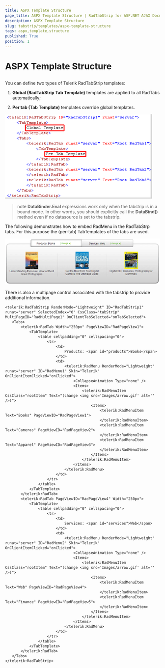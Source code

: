 ```yaml
---
title: ASPX Template Structure
page_title: ASPX Template Structure | RadTabStrip for ASP.NET AJAX Documentation
description: ASPX Template Structure
slug: tabstrip/templates/aspx-template-structure
tags: aspx,template,structure
published: True
position: 1
---
```


# ASPX Template Structure

## 

You can define two types of Telerik RadTabStrip templates:

1. **Global (RadTabStrip Tab Template)** templates are applied to all RadTabs automatically;

1. **Per tab (Tab Template)** templates override global templates.

![Templates](images/tabstrip_templates_aspx1.gif)


>note  **DataBinder.Eval** expressions work only when the tabstrip is in a bound mode. In other words, you should explicitly call the **DataBind()** method even if no datasource is set to the tabstrip.
>


The following demonstrates how to embed RadMenu in the RadTabStrp tabs. For this purpose the (per-tab) TabTemplates of the tabs are used.

![Templates](images/tabstrip_templates.gif)


There is also a multipage control associated with the tabstrip to provide additional information.



````ASPNET	
<telerik:RadTabStrip RenderMode="Lightweight" ID="RadTabStrip1" runat="server" SelectedIndex="0" CssClass="tabStrip" MultiPageID="RadMultiPage1" OnClientTabSelected="onTabSelected">
   <Tabs>
       <telerik:RadTab Width="250px" PageViewID="RadPageView1">
           <TabTemplate>
               <table cellpadding="0" cellspacing="0">
                   <tr>
                       <td>
                           Products: <span id="products">Books</span>
                       </td>
                       <td>
                           <telerik:RadMenu RenderMode="Lightweight" runat="server" ID="RadMenu1" Skin="Telerik" OnClientItemClicked="onClicked">
                               <CollapseAnimation Type="none" />
                               <Items>
                                   <telerik:RadMenuItem CssClass="rootItem" Text="(change <img src='Images/arrow.gif' alt='' />)">
                                       <Items>
                                           <telerik:RadMenuItem Text="Books" PageViewID="RadPageView1">
                                           </telerik:RadMenuItem>
                                           <telerik:RadMenuItem Text="Cameras" PageViewID="RadPageView2">
                                           </telerik:RadMenuItem>
                                           <telerik:RadMenuItem Text="Apparel" PageViewID="RadPageView3">
                                           </telerik:RadMenuItem>
                                       </Items>
                                   </telerik:RadMenuItem>
                               </Items>
                           </telerik:RadMenu>
                       </td>
                   </tr>
               </table>
           </TabTemplate>
       </telerik:RadTab>
       <telerik:RadTab PageViewID="RadPageView4" Width="250px">
           <TabTemplate>
               <table cellpadding="0" cellspacing="0">
                   <tr>
                       <td>
                           Services: <span id="services">Web</span>
                       </td>
                       <td>
                           <telerik:RadMenu RenderMode="Lightweight" runat="server" ID="RadMenu2" Skin="Telerik" OnClientItemClicked="onClicked">
                               <CollapseAnimation Type="none" />
                               <Items>
                                   <telerik:RadMenuItem CssClass="rootItem" Text="(change <img src='Images/arrow.gif' alt='' />)">
                                       <Items>
                                           <telerik:RadMenuItem Text="Web" PageViewID="RadPageView4">
                                           </telerik:RadMenuItem>
                                           <telerik:RadMenuItem Text="Finance" PageViewID="RadPageView5">
                                           </telerik:RadMenuItem>
                                       </Items>
                                   </telerik:RadMenuItem>
                               </Items>
                           </telerik:RadMenu>
                       </td>
                   </tr>
               </table>
           </TabTemplate>
       </telerik:RadTab>
   </Tabs>
</telerik:RadTabStrip> 	
````






